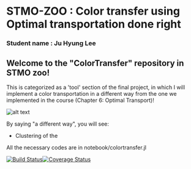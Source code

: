 # STMO-ZOO : Color transfer using Optimal transportation done right

### Student name : Ju Hyung Lee

<h2> Welcome to the "ColorTransfer" repository in STMO zoo! </h2>

This is categorized as a 'tool' section of the final project, in which I will implement a color transportation in a different way from the one we implemented in the course (Chapter 6: Optimal Transport)!

![alt text](https://github.com/juhlee/ColorTransfer.jl/blob/master/figs/choosing-color-scheme-368x246.png)

By saying "a different way", you will see:

- Clustering of the 

All the necessary codes are in notebook/colortransfer.jl

[![Build Status](https://travis-ci.org/MichielStock/STMOZOO.svg?branch=master)](https://travis-ci.org/MichielStock/STMOZOO)[![Coverage Status](https://coveralls.io/repos/github/MichielStock/STMOZOO/badge.svg?branch=master)](https://coveralls.io/github/MichielStock/STMOZOO?branch=master) 

